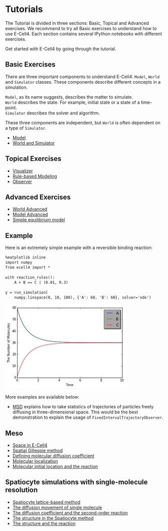 # Tutorials

The Tutorial is divided in three sections: Basic, Topical and Advanced exercises. We recommend to try all Basic exercises to understand how to use E-Cell4. Each section contains several IPython notebooks with different exercises. 

Get started with E-Cell4 by going through the tutorial.

## Basic Exercises

There are three important components to understand E-Cell4: `Model`, `World` and `Simulator` classes. These components describe different concepts in a simulation.

`Model`, as its name suggests, describes the matter to simulate.  
`World` describes the state. For example, initial state or a state of a time-point.  
`Simulator` describes the solver and algorithm.

These three components are independent, but `World` is often dependent on a type of `Simulator`.

- [Model](http://nbviewer.ipython.org/github/ecell/ecell4/blob/develop/ipynb/Tutorials/ModelBasics.ipynb)
- [World and Simulator](http://nbviewer.ipython.org/github/ecell/ecell4/blob/develop/ipynb/Tutorials/WorldSimBasics.ipynb)

## Topical Exercises

- [Visualizer](http://nbviewer.ipython.org/github/ecell/ecell4/blob/develop/ipynb/Tutorials/Visualizer.ipynb)
- [Rule-based Modeling](http://nbviewer.ipython.org/github/ecell/ecell4/blob/develop/ipynb/Tutorials/RuleBasedModeling.ipynb)
- [Observer](http://nbviewer.ipython.org/github/ecell/ecell4/blob/develop/ipynb/Tutorials/Observer.ipynb)

## Advanced Exercises

- [World Advanced](http://nbviewer.ipython.org/github/ecell/ecell4/blob/develop/ipynb/Tutorials/WorldAdvanced.ipynb)
- [Model Advanced](http://nbviewer.ipython.org/github/ecell/ecell4/blob/develop/ipynb/Tutorials/ModelAdvanced.ipynb)
- [Simple equilibrium model](http://nbviewer.ipython.org/github/ecell/ecell4/blob/develop/ipynb/Tutorials/SimpleEquilibrium.ipynb)

## Example

Here is an extremely simple example with a reversible binding reaction:


    %matplotlib inline
    import numpy
    from ecell4 import *
    
    with reaction_rules():
        A + B == C | (0.01, 0.3)
    
    y = run_simulation(
        numpy.linspace(0, 10, 100), {'A': 60, 'B': 60}, solver='ode')


![png](output_7_0.png)


More examples are available below:

- [MSD](http://nbviewer.ipython.org/github/ecell/ecell4/blob/develop/ipynb/Examples/MSD.ipynb) explains how to take statistics of trajectories of particles freely diffusing in three-dimensional space. This would be the best demonstration to explain the usage of `FixedIntervalTrajectoryObserver`.

<script>
  (function(i,s,o,g,r,a,m){i['GoogleAnalyticsObject']=r;i[r]=i[r]||function(){
  (i[r].q=i[r].q||[]).push(arguments)},i[r].l=1*new Date();a=s.createElement(o),
  m=s.getElementsByTagName(o)[0];a.async=1;a.src=g;m.parentNode.insertBefore(a,m)
  })(window,document,'script','//www.google-analytics.com/analytics.js','ga');

  ga('create', 'UA-27761864-9', 'auto');
  ga('send', 'pageview');
</script>

## Meso
- [Space in E-Cell4](http://nbviewer.ipython.org/github/ecell/ecell4/blob/develop/ipynb/Tutorials/Meso.ipynb#Space-in-E-Cell4)
- [Spatial Gillespie method](http://nbviewer.ipython.org/github/ecell/ecell4/blob/develop/ipynb/Tutorials/Meso.ipynb#Spatial-Gillespie-method)
- [Defining molecular diffusion coefficient](http://nbviewer.ipython.org/github/ecell/ecell4/blob/develop/ipynb/Tutorials/Meso.ipynb#Defining-molecular-diffusion-coefficient)
- [Molecular localization](http://nbviewer.ipython.org/github/ecell/ecell4/blob/develop/ipynb/Tutorials/Meso.ipynb#Molecular-localization)
- [Molecular initial location and the reaction](http://nbviewer.ipython.org/github/ecell/ecell4/blob/develop/ipynb/Tutorials/Meso.ipynb#Molecular-initial-location-and-the-reaction)


## Spatiocyte simulations with single-molecule resolution
- [Spatiocyte lattice-based method](http://nbviewer.ipython.org/github/ecell/ecell4/blob/develop/ipynb/Tutorials/Spatiocyte.ipynb#Spatiocyte-lattice-based-method)
- [The diffusion movement of single molecule](http://nbviewer.ipython.org/github/ecell/ecell4/blob/develop/ipynb/Tutorials/Spatiocyte.ipynb#The-diffusion-movement-of-single-molecule)
- [The diffusion coefficient and the second-order reaction](http://nbviewer.ipython.org/github/ecell/ecell4/blob/develop/ipynb/Tutorials/Spatiocyte.ipynb#The-diffusion-coefficient-and-the-second-order-reaction)
- [The structure in the Spatiocyte method](http://nbviewer.ipython.org/github/ecell/ecell4/blob/develop/ipynb/Tutorials/Spatiocyte.ipynb#The-structure-in-the-Spatiocyte-method)
- [The structure and the reaction](http://nbviewer.ipython.org/github/ecell/ecell4/blob/develop/ipynb/Tutorials/Spatiocyte.ipynb#The-structure-and-the-reaction)
